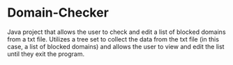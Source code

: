 # Domain-Checker
Java project that allows the user to check and edit a list of blocked domains from a txt file. Utilizes a tree set to collect the data from the txt file (in this case, a list of blocked domains) and allows the user to view and edit the list until they exit the program.
